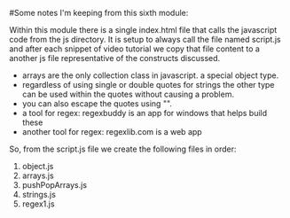 #Some notes I'm keeping from this sixth module:

Within this module there is a single index.html file that calls the javascript code from the js directory. It is setup to always call the file named script.js and after each snippet of video tutorial we copy that file content to a another js file representative of the constructs discussed.


* arrays are the only collection class in javascript. a special object type.
* regardless of using single or double quotes for strings the other type can be used within the quotes without causing a problem.
* you can also escape the quotes using "\".
* a tool for regex: regexbuddy is an app for windows that helps build these
* another tool for regex: regexlib.com is a web app


So, from the script.js file we create the following files in order:


1. object.js
1. arrays.js
1. pushPopArrays.js
1. strings.js
1. regex1.js
